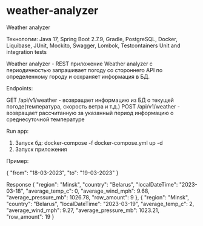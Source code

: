 # weather-analyzer

Weather analyzer

Технологии: Java 17, Spring Boot 2.7.9, Gradle, PostgreSQL, Docker, Liquibase, JUnit, Mockito, Swagger, Lombok, Testcontainers
Unit and integration tests

Weather analyzer - REST приложение Weather analyzer c периодичностью запрашивает погоду со стороннего API по определенному городу и сохраняет информация в БД.

Endpoints:

GET /api/v1/weather - возвращает информацию из БД о текущей погоде(температура, скорость ветра и т.д.)
POST /api/v1/weather - возвращает рассчитанную за указанный период информацию о среднесуточной температуре

Run app:
1. Запуск бд: docker-compose -f docker-compose.yml up -d
2. Запуск приложения

Пример:

{
"from": "18-03-2023",
"to": "19-03-2023"
}

Response
{
"region": "Minsk",
"country": "Belarus",
"localDateTime": "2023-03-18",
"average_temp_c": 0,
"average_wind_mph": 9.68,
"average_pressure_mb": 1026.78,
"row_amount": 9
},
{
"region": "Minsk",
"country": "Belarus",
"localDateTime": "2023-03-19",
"average_temp_c": 2,
"average_wind_mph": 9.27,
"average_pressure_mb": 1023.21,
"row_amount": 19
}

